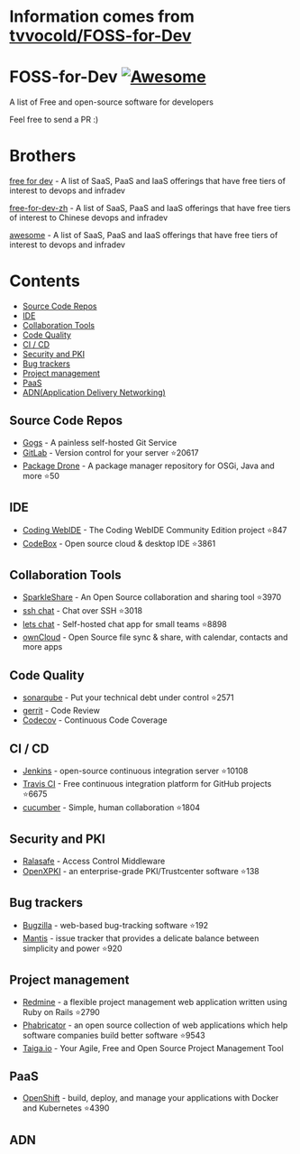 # Information comes from [tvvocold/FOSS-for-Dev](https://github.com/tvvocold/FOSS-for-Dev)
# FOSS-for-Dev  [![Awesome](https://cdn.rawgit.com/sindresorhus/awesome/d7305f38d29fed78fa85652e3a63e154dd8e8829/media/badge.svg)](https://github.com/sindresorhus/awesome)
A list of Free and open-source software for developers

 
Feel free to send a PR :)
# Brothers
[free for dev](https://github.com/ripienaar/free-for-dev) - A list of SaaS, PaaS and IaaS offerings that have free tiers of interest to devops and infradev

[free-for-dev-zh](https://github.com/qinghuaiorg/free-for-dev-zh) - A list of SaaS, PaaS and IaaS offerings that have free tiers of interest to Chinese devops and infradev

[awesome](https://github.com/sindresorhus/awesome) - A list of SaaS, PaaS and IaaS offerings that have free tiers of interest to devops and infradev


# Contents
   * [Source Code Repos](#source-code-repos)
   * [IDE](#ide)
   * [Collaboration Tools](#collaboration-tools)
   * [Code Quality](#code-quality)
   * [CI / CD](#ci--cd)
   * [Security and PKI](#security-and-pki)
   * [Bug trackers](#bug-trackers)
   * [Project management](#project-management)
   * [PaaS](#paas)
   * [ADN(Application Delivery Networking)](#adn)


## Source Code Repos 

 * [Gogs](https://github.com/gogits/gogs)  - A painless self-hosted Git Service 
 * [GitLab](https://github.com/gitlabhq/gitlabhq) - Version control for your server :star:20617
 * [Package Drone](https://github.com/eclipse/packagedrone) - A package manager repository for OSGi, Java and more :star:50


## IDE 

 * [Coding WebIDE](https://github.com/Coding/WebIDE) - The Coding WebIDE Community Edition project :star:847
 * [CodeBox](https://github.com/CodeboxIDE/codebox) - Open source cloud & desktop IDE :star:3861


## Collaboration Tools

 * [SparkleShare](https://github.com/hbons/SparkleShare) - An Open Source collaboration and sharing tool :star:3970
 * [ssh chat](https://github.com/shazow/ssh-chat) - Chat over SSH  :star:3018
 * [lets chat](https://github.com/sdelements/lets-chat) - Self-hosted chat app for small teams :star:8898
 * [ownCloud](https://owncloud.org) - Open Source file sync & share, with calendar, contacts and more apps

## Code Quality

 * [sonarqube](https://github.com/SonarSource/sonarqube) - Put your technical debt under control :star:2571
 * [gerrit](https://gerrit.googlesource.com/) - Code Review
 * [Codecov](https://codecov.io/) - Continuous Code Coverage


## CI / CD

 * [Jenkins](https://github.com/jenkinsci/jenkins) - open-source continuous integration server :star:10108
 * [Travis CI](https://github.com/travis-ci/travis-ci) - Free continuous integration platform for GitHub projects :star:6675
 * [cucumber](https://github.com/cucumber/cucumber) - Simple, human collaboration  :star:1804


## Security and PKI

 * [Ralasafe](http://sourceforge.net/projects/ralasafe/) - Access Control Middleware
 * [OpenXPKI](https://github.com/openxpki/openxpki) - an enterprise-grade PKI/Trustcenter software :star:138


## Bug trackers

* [Bugzilla](https://github.com/bugzilla/bugzilla) - web-based bug-tracking software :star:192
* [Mantis](https://github.com/mantisbt/mantisbt) - issue tracker that provides a delicate balance between simplicity and power :star:920


## Project management
* [Redmine](https://github.com/redmine/redmine) - a flexible project management web application written using Ruby on Rails :star:2790
* [Phabricator](https://github.com/phacility/phabricator) - an open source collection of web applications which help software companies build better software :star:9543
* [Taiga.io](https://github.com/taigaio) - Your Agile, Free and Open Source Project Management Tool

## PaaS

 * [OpenShift](https://github.com/openshift/origin) - build, deploy, and manage your applications with Docker and Kubernetes :star:4390

## ADN 
  
 

